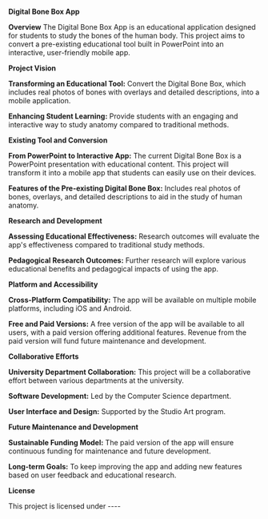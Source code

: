**Digital Bone Box App**

**Overview**
The Digital Bone Box App is an educational application designed for students to study the bones of the human body. This project aims to convert a pre-existing educational tool built in PowerPoint into an interactive, user-friendly mobile app.

**Project Vision**

**Transforming an Educational Tool:** Convert the Digital Bone Box, which includes real photos of bones with overlays and detailed descriptions, into a mobile application.

**Enhancing Student Learning:** Provide students with an engaging and interactive way to study anatomy compared to traditional methods.

**Existing Tool and Conversion**

**From PowerPoint to Interactive App:** The current Digital Bone Box is a PowerPoint presentation with educational content. This project will transform it into a mobile app that students can easily use on their devices.

**Features of the Pre-existing Digital Bone Box:** Includes real photos of bones, overlays, and detailed descriptions to aid in the study of human anatomy.

**Research and Development**

**Assessing Educational Effectiveness:** Research outcomes will evaluate the app's effectiveness compared to traditional study methods.

**Pedagogical Research Outcomes:** Further research will explore various educational benefits and pedagogical impacts of using the app.

**Platform and Accessibility**

**Cross-Platform Compatibility:** The app will be available on multiple mobile platforms, including iOS and Android.

**Free and Paid Versions:** A free version of the app will be available to all users, with a paid version offering additional features. Revenue from the paid version will fund future maintenance and development.

**Collaborative Efforts**

**University Department Collaboration:** This project will be a collaborative effort between various departments at the university.

**Software Development:** Led by the Computer Science department.

**User Interface and Design:** Supported by the Studio Art program.

**Future Maintenance and Development**

**Sustainable Funding Model:** The paid version of the app will ensure continuous funding for maintenance and future development.

**Long-term Goals:** To keep improving the app and adding new features based on user feedback and educational research.


**License**

This project is licensed under ----
